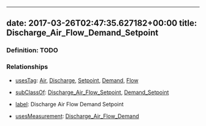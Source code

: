 
---
date: 2017-03-26T02:47:35.627182+00:00
title: Discharge_Air_Flow_Demand_Setpoint
---
### Definition: TODO

### Relationships

* [usesTag](https://brickschema.org/schema/1.0/BrickFrame#usesTag): [Air](https://brickschema.org/schema/1.0/BrickTag#Air), [Discharge](https://brickschema.org/schema/1.0/BrickTag#Discharge), [Setpoint](https://brickschema.org/schema/1.0/BrickTag#Setpoint), [Demand](https://brickschema.org/schema/1.0/BrickTag#Demand), [Flow](https://brickschema.org/schema/1.0/BrickTag#Flow)

* [subClassOf](http://www.w3.org/2000/01/rdf-schema#subClassOf): [Discharge_Air_Flow_Setpoint](https://brickschema.org/schema/1.0/Brick#Discharge_Air_Flow_Setpoint), [Demand_Setpoint](https://brickschema.org/schema/1.0/Brick#Demand_Setpoint)

* [label](http://www.w3.org/2000/01/rdf-schema#label): Discharge Air Flow Demand Setpoint

* [usesMeasurement](https://brickschema.org/schema/1.0/BrickFrame#usesMeasurement): [Discharge_Air_Flow_Demand](https://brickschema.org/schema/1.0/Brick#Discharge_Air_Flow_Demand)

